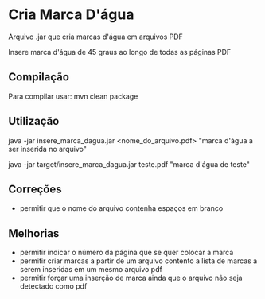 # Cria Marca D'água
Arquivo .jar que cria marcas d'água em arquivos PDF

Insere marca d'água de 45 graus ao longo de todas as páginas PDF

## Compilação

Para compilar usar: mvn clean package


## Utilização

java -jar insere_marca_dagua.jar <nome_do_arquivo.pdf> "marca d'água a ser inserida no arquivo"

java -jar target/insere_marca_dagua.jar teste.pdf "marca d'água de teste"

## Correções

- permitir que o nome do arquivo contenha espaços em branco

## Melhorias

- permitir indicar o número da página que se quer colocar a marca
- permitir criar marcas a partir de um arquivo contento a lista de marcas a serem inseridas em um mesmo arquivo pdf
- permitir forçar uma inserção de marca ainda que o arquivo não seja detectado como pdf

